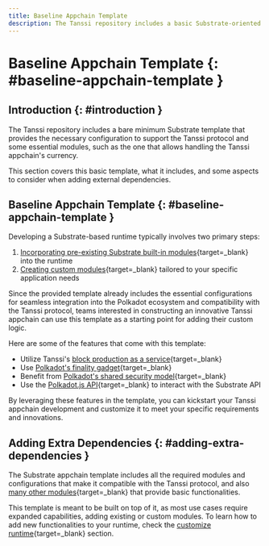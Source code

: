 ```yaml
---
title: Baseline Appchain Template
description: The Tanssi repository includes a basic Substrate-oriented template that provides the necessary configuration to kick-start the development of an appchain.
---
```


# Baseline Appchain Template {: #baseline-appchain-template }

## Introduction {: #introduction }

The Tanssi repository includes a bare minimum Substrate template that provides the necessary configuration to support the Tanssi protocol and some essential modules, such as the one that allows handling the Tanssi appchain's currency.

This section covers this basic template, what it includes, and some aspects to consider when adding external dependencies.

## Baseline Appchain Template {: #baseline-appchain-template }

Developing a Substrate-based runtime typically involves two primary steps:

1. [Incorporating pre-existing Substrate built-in modules](/builders/build/customize/adding-built-in-module/){target=\_blank} into the runtime
2. [Creating custom modules](/builders/build/customize/adding-custom-made-module/){target=\_blank} tailored to your specific application needs

Since the provided template already includes the essential configurations for seamless integration into the Polkadot ecosystem and compatibility with the Tanssi protocol, teams interested in constructing an innovative Tanssi appchain can use this template as a starting point for adding their custom logic.

Here are some of the features that come with this template:

- Utilize Tanssi's [block production as a service](/learn/tanssi/technical-features/#block-production-as-a-service/){target=\_blank}
- Use [Polkadot's finality gadget](https://wiki.polkadot.network/docs/learn-consensus#finality-gadget-grandpa/){target=\_blank}
- Benefit from [Polkadot's shared security model](https://wiki.polkadot.network/docs/learn-parachains#shared-security/){target=\_blank}
- Use the [Polkadot.js API](/builders/toolkit/substrate-api/libraries/polkadot-js-api/){target=\_blank} to interact with the Substrate API

By leveraging these features in the template, you can kickstart your Tanssi appchain development and customize it to meet your specific requirements and innovations.

## Adding Extra Dependencies {: #adding-extra-dependencies }

The Substrate appchain template includes all the required modules and configurations that make it compatible with the Tanssi protocol, and also [many other modules](/builders/build/templates/overview/#included-modules/){target=\_blank} that provide basic functionalities.

This template is meant to be built on top of it, as most use cases require expanded capabilities, adding existing or custom modules. To learn how to add new functionalities to your runtime, check the [customize runtime](/builders/build/customize/){target=\_blank} section.
